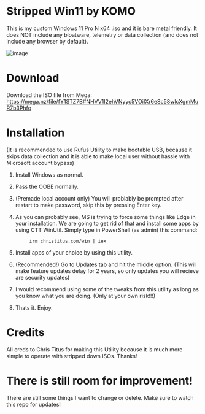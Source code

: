 # Stripped Win11 by KOMO

This is my custom Windows 11 Pro N x64 .iso and it is bare metal friendly.
It does NOT include any bloatware, telemetry or data collection (and does not include any browser by default).

![image](https://user-images.githubusercontent.com/118112129/222959638-eb570b1d-5579-440b-a098-33516b86a711.png)

# Download

Download the ISO file from Mega:
https://mega.nz/file/fY1STZ7B#NHVV1I2ehVNyyc5VOiIXr6eSc58wlcXgmMuR7b3Phfo

# Installation

(It is recommended to use Rufus Utility to make bootable USB, because it skips data collection and it is able to make local user without hassle with Microsoft account bypass)

1. Install Windows as normal.
2. Pass the OOBE normally.
3. (Premade local account only) You will problably be prompted after restart to make password, skip this by pressing Enter key.
4. As you can probably see, MS is trying to force some things like Edge in your installation. We are going to get rid of that and install some apps by using CTT WinUtil.
   Simply type in PowerShell (as admin) this command:

   			irm christitus.com/win | iex

5. Install apps of your choice by using this utility.
6. (Recommended!) Go to Updates tab and hit the middle option. (This will make feature updates delay for 2 years, so only updates you will recieve are security updates)
7. I would recommend using some of the tweaks from this utility as long as you know what you are doing. (Only at your own risk!!!)
8. Thats it. Enjoy.

# Credits

All creds to Chris Titus for making this Utility because it is much more simple to operate with stripped down ISOs.
Thanks!

# There is still room for improvement!

There are still some things I want to change or delete. Make sure to watch this repo for updates!
